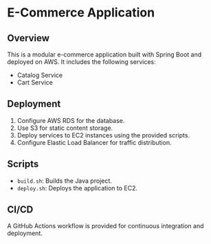 
# E-Commerce Application

## Overview
This is a modular e-commerce application built with Spring Boot and deployed on AWS. It includes the following services:
- Catalog Service
- Cart Service

## Deployment
1. Configure AWS RDS for the database.
2. Use S3 for static content storage.
3. Deploy services to EC2 instances using the provided scripts.
4. Configure Elastic Load Balancer for traffic distribution.

## Scripts
- `build.sh`: Builds the Java project.
- `deploy.sh`: Deploys the application to EC2.

## CI/CD
A GitHub Actions workflow is provided for continuous integration and deployment.

